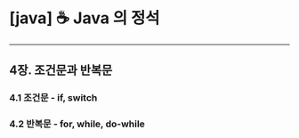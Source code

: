 # [java] ☕ Java 의 정석

---

## 4장. 조건문과 반복문

### 4.1 조건문 - if, switch

### 4.2 반복문 - for, while, do-while